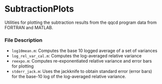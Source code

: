 # SubtractionPlots

Utilities for plotting the subtraction results from the qqcd program data from FORTRAN and MATLAB. 

### File Description 
- `log10mean.m`: Computes the base 10 logged average of a set of variances
- `log_rel_var_cal.m`: Computes the log-averaged relative variance
- `reexpo.m`: Computes re-exponentiated relative variance and error bars for plotting
- `stderr_jack.m`: Uses the jackknife to obtain standard error (error bars) for the base-10 log of the log-averaged relative variance.
